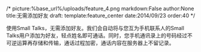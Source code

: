 /*
picture:%base_url%/uploads/feature_4.png
markdown:False
author:None
title:无需添加好友
draft:
template:feature_center
date:2014/09/23
order:40
*/
<p>使用Small Talks，无需添加好友。我们会自动将与您互为手机联系人的Small Talks用户添加为好友，轻点姓名即可通话。同时，您手机通讯录上的号码经过不可逆运算再存储和传输，通话过程加密，通话内容在服务器上不留记录。</p>